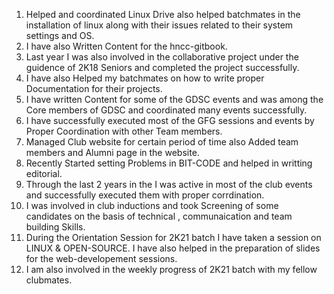 <ol>
<li> Helped and coordinated Linux Drive also helped batchmates in the installation of linux along with their issues related to their system settings and OS.</li>
<li> I have also Written Content for the hncc-gitbook.</li>
<li> Last year I was also involved in the collaborative project under the guidence of 2K18 Seniors and completed the project successfully.</li>
<li> I have also Helped my batchmates on how to write proper Documentation for their projects. </li>
<li> I have written Content for some of the GDSC events and was among the Core members of GDSC and coordinated many events successfully.</li>
<li> I have successfully executed most of the GFG sessions and events by Proper Coordination with other Team members. </li>
<li> Managed Club website for certain period of time also Added team members and Alumni page in the website.</li>
<li> Recently Started setting Problems in BIT-CODE and helped in writting editorial.</li>
<li> Through the last 2 years in the I was active in most of the club events and successfully executed them with proper corrdination.</li>
<li> I was involved in club inductions and took Screening of some candidates on the basis of technical , communaication and team building Skills.</li>
<li> During the Orientation Session for 2K21 batch I have taken a session on LINUX & OPEN-SOURCE. I have also helped in the preparation of slides for the web-developement sessions.</li>
<li> I am also involved in the weekly progress of 2K21 batch with my fellow clubmates. </li>


</ol>